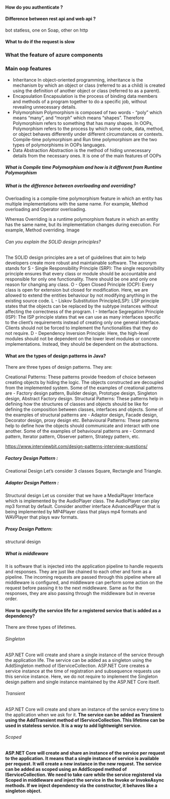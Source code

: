 

#### How do you authenticate ? 

#### Difference between rest api and web api ? 
bot statless, one on Soap, other on http

#### What to do if the request is slow

### What the feature of azure components

### Main oop features
* Inheritance
In object-oriented programming, inheritance is the mechanism by which an object or class (referred to as a child) is created using the definition of another object or class (referred to as a parent).
* Encapsulation
Encapsulation is the process of binding data members and methods of a program together to do a specific job, without revealing unnecessary details.
* Polymorphism
Polymorphism is composed of two words - “poly” which means “many”, and “morph” which means “shapes”. Therefore Polymorphism refers to something that has many shapes.
In OOPs, Polymorphism refers to the process by which some code, data, method, or object behaves differently under different circumstances or contexts. Compile-time polymorphism and Run time polymorphism are the two types of polymorphisms in OOPs languages.
* Data Abstraction
Abstraction is the method of hiding unnecessary details from the necessary ones. It is one of the main features of OOPs


##### What is Compile time Polymorphism and how is it different from Runtime Polymorphism

##### What is the difference between overloading and overriding?
Overloading is a compile-time polymorphism feature in which an entity has multiple implementations with the same name. For example, Method overloading and Operator overloading.

Whereas Overriding is a runtime polymorphism feature in which an entity has the same name, but its implementation changes during execution. For example, Method overriding.
Image

###### Can you explain the SOLID design principles?
The SOLID design principles are a set of guidelines that aim to help developers create more robust and maintainable software. The acronym stands for 
S - Single Responsibility Principle (SRP): The single responsibility principle ensures that every class or module should be accountable and responsible for only one functionality. There should be one and only one reason for changing any class.
O - Open Closed Principle (OCP): Every class is open for extension but closed for modification. Here, we are allowed to extend the entities behaviour by not modifying anything in the existing source code.
L - Liskov Substitution Principle(LSP): LSP principle states that the objects can be replaced by the subtype instances without affecting the correctness of the program.
I - Interface Segregation Principle (ISP): The ISP principle states that we can use as many interfaces specific to the client’s requirements instead of creating only one general interface. Clients should not be forced to implement the functionalities that they do not require.
D - Dependency Inversion Principle: Here, the high-level modules should not be dependent on the lower level modules or concrete implementations. Instead, they should be dependent on the abstractions.

#### What are the types of design patterns in Java?
There are three types of design patterns. They are:

Creational Patterns: These patterns provide freedom of choice between creating objects by hiding the logic. The objects constructed are decoupled from the implemented system. Some of the examples of creational patterns are - Factory design pattern, Builder design, Prototype design, Singleton design, Abstract Factory design.
Structural Patterns: These patterns help in defining how the structures of classes and objects should be like for defining the composition between classes, interfaces and objects. Some of the examples of structural patterns are - Adaptor design, Facade design, Decorator design, proxy design etc.
Behavioural Patterns: These patterns help to define how the objects should communicate and interact with one another. Some of the examples of behavioural patterns are - Command pattern, Iterator pattern, Observer pattern, Strategy pattern, etc.

https://www.interviewbit.com/design-patterns-interview-questions/
##### Factory Design Pattern : 
Creational Design
Let’s consider 3 classes Square, Rectangle and Triangle. 
##### Adapter Design Pattern : 
Structural design
Let us consider that we have a MediaPlayer Interface which is implemented by the AudioPlayer class. The AudioPlayer can play mp3 format by default. Consider another interface AdvancedPlayer that is being implemented by MP4Player class that plays mp4 formats and WAVPlayer that plays wav formats.

##### Proxy Design Pattern: 
structural design


##### What is middleware
It is software that is injected into the application pipeline to handle requests and responses. They are just like chained to each other and form as a pipeline. The incoming requests are passed through this pipeline where all middleware is configured, and middleware can perform some action on the request before passing it to the next middleware. Same as for the responses, they are also passing through the middleware but in reverse order.

#### How to specify the service life for a registered service that is added as a dependency?
There are three types of lifetimes.
###### Singleton
ASP.NET Core will create and share a single instance of the service through the application life. The service can be added as a singleton using the AddSingleton method of IServiceCollection. ASP.NET Core creates a service instance at the time of registration and subsequence requests use this service instance. Here, we do not require to implement the Singleton design pattern and single instance maintained by the ASP.NET Core itself.

###### Transient
ASP.NET Core will create and share an instance of the service every time to the application </b> when we ask for it.<b> The service can be added as Transient using the AddTransient method of IServiceCollection. This lifetime can be used in stateless service. It is a way to add lightweight service.

###### Scoped
ASP.NET Core will create and share an instance of the service <b>per request to the application.</b> It means that a single instance of service is available per request. It will create a new instance in the new request. The service can be added as scoped using an AddScoped method of IServiceCollection. We need to take care while the service registered via Scoped in middleware and inject the service in the Invoke or InvokeAsync methods. If we inject dependency via the constructor, it behaves like a singleton object.